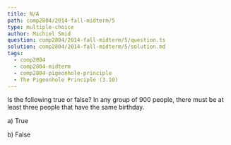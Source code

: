 ```yaml
---
title: N/A
path: comp2804/2014-fall-midterm/5
type: multiple-choice
author: Michiel Smid
question: comp2804/2014-fall-midterm/5/question.ts
solution: comp2804/2014-fall-midterm/5/solution.md
tags:
  - comp2804
  - comp2804-midterm
  - comp2804-pigeonhole-principle
  - The Pigeonhole Principle (3.10)
---
```


Is the following true or false? In any group of 900 people, there must be at least three people that have the same birthday.

a) True

b) False
